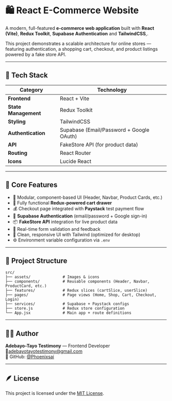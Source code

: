 # 🛍️ React E-Commerce Website

A modern, full-featured **e-commerce web application** built with **React (Vite)**, **Redux Toolkit**, **Supabase Authentication** and **TailwindCSS**,.

This project demonstrates a scalable architecture for online stores — featuring authentication, a shopping cart, checkout, and product listings powered by a fake store API.

---

## 🚀 Tech Stack

| Category | Technology |
|-----------|-------------|
| **Frontend** | React + Vite |
| **State Management** | Redux Toolkit |
| **Styling** | TailwindCSS |
| **Authentication** | Supabase (Email/Password + Google OAuth) |
| **API** | FakeStore API (for product data) |
| **Routing** | React Router |
| **Icons** | Lucide React |

---

## 🧠 Core Features

- 🧩 Modular, component-based UI (Header, Navbar, Product Cards, etc.)
- 🛒 Fully functional **Redux-powered cart drawer**
- 💰 Checkout page integrated with **Paystack** test payment flow
- 🔐 **Supabase Authentication** (email/password + Google sign-in)
- 📦 **FakeStore API** integration for live product data
- 💬 Real-time form validation and feedback
- 💅 Clean, responsive UI with Tailwind (optimized for desktop)
- ⚙️ Environment variable configuration via `.env`

---

## 🧩 Project Structure
```
src/
├── assets/              # Images & icons
├── components/          # Reusable components (Header, Navbar, ProductCard, etc.)
├── features/            # Redux slices (cartSlice, userSlice)
├── pages/               # Page views (Home, Shop, Cart, Checkout, Login)
├── services/            # Supabase + Paystack configs
├── store.js             # Redux store configuration
└── App.jsx              # Main app + route definitions
```

---



## 🧑‍💻 Author
**Adebayo-Tayo Testimony** — Frontend Developer  
📧adebayotayotestimony@gmail.com  
🐙 GitHub: [@Phoenixsai](https://github.com/Phoenixsai)

---

## 🪶 License
This project is licensed under the [MIT License](LICENSE).
